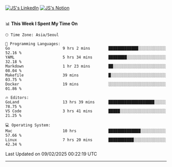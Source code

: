 
[![JS's LinkedIn](https://img.shields.io/badge/LinkedIn-blue?style=for-the-badge&logo=linkedin)](https://www.linkedin.com/in/jaeseung-lee-5a2a32139/) 
[![JS's Notion](https://img.shields.io/badge/Notion-black?style=for-the-badge&logo=notion)](https://bit.ly/ljswiki1) <br><br>
<!-- ![JS's GitHub stats](https://github-readme-stats-lemon-five.vercel.app/api?username=tkxkd0159&hide=contribs,prs,stars,issues&show_icons=true&theme=react&include_all_commits=true)   -->
<!-- ![Top Langs](https://github-readme-stats-lemon-five.vercel.app/api/top-langs/?username=tkxkd0159&layout=compact&hide=jupyter%20notebook,scss,html,css&langs_count=10)  -->


<!--START_SECTION:waka-->
📊 **This Week I Spent My Time On** 

```text
🕑︎ Time Zone: Asia/Seoul

💬 Programming Languages: 
Go                       9 hrs 2 mins        █████████████░░░░░░░░░░░░   52.16 % 
YAML                     5 hrs 34 mins       ████████░░░░░░░░░░░░░░░░░   32.18 % 
Markdown                 1 hr 23 mins        ██░░░░░░░░░░░░░░░░░░░░░░░   08.04 % 
Makefile                 39 mins             █░░░░░░░░░░░░░░░░░░░░░░░░   03.75 % 
Docker                   19 mins             ░░░░░░░░░░░░░░░░░░░░░░░░░   01.86 % 

🔥 Editors: 
GoLand                   13 hrs 39 mins      ████████████████████░░░░░   78.75 % 
VS Code                  3 hrs 41 mins       █████░░░░░░░░░░░░░░░░░░░░   21.25 % 

💻 Operating System: 
Mac                      10 hrs              ██████████████░░░░░░░░░░░   57.66 % 
Linux                    7 hrs 20 mins       ███████████░░░░░░░░░░░░░░   42.34 % 
```


 Last Updated on 09/02/2025 00:22:19 UTC
<!--END_SECTION:waka-->

---
<!---
<a href="https://github.com/tkxkd0159/books">
  <img align="center" src="https://github-readme-stats-lemon-five.vercel.app/api/pin/?username=tkxkd0159&repo=books&theme=react" />
</a>
-->

<!---
- 🔭 I’m currently working on ...
- 🌱 I’m currently learning blockchain and distributed network
- 👯 I’m looking to collaborate on ...
- 🤔 I’m looking for help with ...
- 💬 Ask me about ...
- 📫 How to reach me: ...
- 😄 Pronouns: ...
- ⚡ Fun fact: ...
-->
